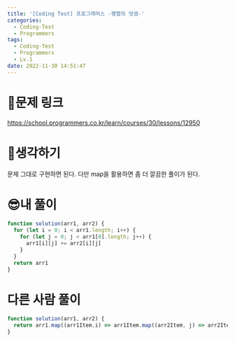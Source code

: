```yaml
---
title: '[Coding Test] 프로그래머스 -행렬의 덧셈-'
categories:
  - Coding-Test
  - Programmers
tags:
  - Coding-Test
  - Programmers
  - Lv.1
date: 2022-11-30 14:51:47
---
```

# 📃문제 링크
https://school.programmers.co.kr/learn/courses/30/lessons/12950

# 🤨생각하기
문제 그대로 구현하면 된다. 다만 map을 활용하면 좀 더 깔끔한 풀이가 된다.


# 😎내 풀이
```js
function solution(arr1, arr2) {
  for (let i = 0; i < arr1.length; i++) {
    for (let j = 0; j < arr1[0].length; j++) {
      arr1[i][j] += arr2[i][j]
    }
  }
  return arr1
}
```

# 다른 사람 풀이
```js
function solution(arr1, arr2) {
  return arr1.map((arr1Item,i) => arr1Item.map((arr2Item, j) => arr2Item + arr2[i][j]));
}
```